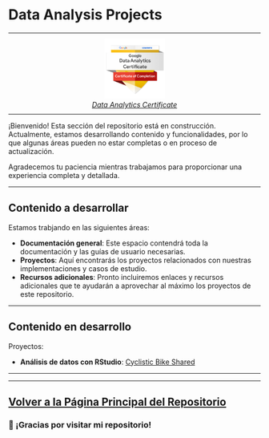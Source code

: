 # Data Analysis Projects

<div>
  <table style="margin-left: 0; border-collapse: collapse;">
    <tr>
      <td style="padding: 10px; text-align: center;">
        <a href="https://www.credly.com/badges/cbad0341-3222-41a8-ad27-15d5d05f284f/linked_in_profile?trk=public_profile_certification-title" target="_blank">
          <img src="./Recursos adicionales/img/GCC_badge_DA_1000x1000.png" alt="Google-certificate" width="25%">
        </a>
        <br>
        <a href="https://www.credly.com/badges/cbad0341-3222-41a8-ad27-15d5d05f284f/linked_in_profile?trk=public_profile_certification-title" target="_blank"><em>Data Analytics Certificate</em></a>
      </td>      
    </tr>    
  </table>
</div>

¡Bienvenido! Esta sección del repositorio está en construcción. Actualmente, estamos desarrollando contenido y funcionalidades, por lo que algunas áreas pueden no estar completas o en proceso de actualización.

Agradecemos tu paciencia mientras trabajamos para proporcionar una experiencia completa y detallada.

---

## Contenido a desarrollar

Estamos trabjando en las siguientes áreas:

- **Documentación general**: Este espacio contendrá toda la documentación y las guías de usuario necesarias.
- **Proyectos**: Aquí encontrarás los proyectos relacionados con nuestras implementaciones y casos de estudio.
- **Recursos adicionales**: Pronto incluiremos enlaces y recursos adicionales que te ayudarán a aprovechar al máximo los proyectos de este repositorio.

---

## Contenido en desarrollo

Proyectos:
- **Análisis de datos con RStudio**: [Cyclistic Bike Shared](./Proyectos/Cyclistic/)


---
---

[Volver a la Página Principal del Repositorio](../README.md)
---

### 🙏 ¡Gracias por visitar mi repositorio!



